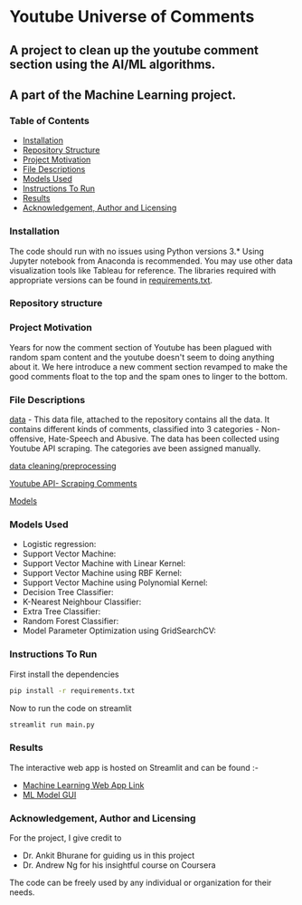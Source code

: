 # Youtube Universe of Comments

## A project to clean up the youtube comment section using the AI/ML algorithms.

## A part of the Machine Learning project.

### Table of Contents

   + [Installation](#installation)
   + [Repository Structure](#repository-structure)
   + [Project Motivation](#project-motivation)
   + [File Descriptions](#file-descriptions)
   + [Models Used](#models-used)
   + [Instructions To Run](#instructions-to-run)
   + [Results](#results)
   + [Acknowledgement, Author and Licensing](#acknowledgement--author-and-licensing)

### Installation
The code should run with no issues using Python versions 3.* Using Jupyter notebook from Anaconda is recommended. You may use other data visualization tools like Tableau for reference. The libraries required with appropriate versions can be found in [requirements.txt](https://github.com/Sankalp22863/MachineLearningWebApp/blob/master/requirements.txt).

### Repository structure



### Project Motivation
Years for now the comment section of Youtube has been plagued with random spam content and the youtube doesn't seem to doing anything about it. We here introduce a new comment section revamped to make the good comments float to the top and the spam ones to linger to the bottom.


### File Descriptions
[data](https://github.com/Sankalp22863/MachineLearningWebApp/blob/master/Data.csv) - This data file, attached to the repository contains all the data. It contains different kinds of comments, classified into 3 categories - Non-offensive, Hate-Speech and Abusive. The data has been collected using Youtube API scraping. The categories ave been assigned manually.

[data cleaning/preprocessing](https://github.com/Sankalp22863/MachineLearningWebApp/blob/master/DataCleaning.py) 

[Youtube API- Scraping Comments](https://github.com/Sankalp22863/MachineLearningWebApp/blob/master/YoutubeAPI.py)

[Models](https://github.com/Sankalp22863/MachineLearningWebApp/blob/master/model.py)


### Models Used
* Logistic regression:
* Support Vector Machine:
* Support Vector Machine with Linear Kernel:
* Support Vector Machine using RBF Kernel:
* Support Vector Machine using Polynomial Kernel:
* Decision Tree Classifier:
* K-Nearest Neighbour Classifier:
* Extra Tree Classifier:
* Random Forest Classifier:
* Model Parameter Optimization using GridSearchCV:

### Instructions To Run
First install the dependencies
```bash
pip install -r requirements.txt
```

Now to run the code on streamlit
```bash
streamlit run main.py
```

### Results
The interactive web app is hosted on Streamlit and can be found :- 
* [Machine Learning Web App Link](https://share.streamlit.io/sankalp22863/machinelearningwebapp/main.py)
* [ML Model GUI](https://share.streamlit.io/sankalp22863/mlmodelsgui/main/MLModelsGUI/main.py)

### Acknowledgement, Author and Licensing
For the project, I give credit to 
* Dr. Ankit Bhurane for guiding us in this project
* Dr. Andrew Ng for his insightful course on Coursera

The code can be freely used by any individual or organization for their needs. 
